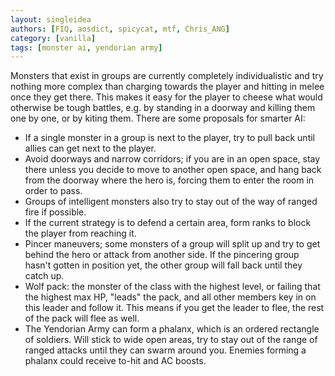 ```yaml
---
layout: singleidea
authors: [FIQ, aosdict, spicycat, mtf, Chris_ANG]
category: [vanilla]
tags: [monster ai, yendorian army]
---
```

Monsters that exist in groups are currently completely individualistic and try
nothing more complex than charging towards the player and hitting in melee once
they get there. This makes it easy for the player to cheese what would otherwise
be tough battles, e.g. by standing in a doorway and killing them one by one, or
by kiting them. There are some proposals for smarter AI:
* If a single monster in a group is next to the player, try to pull back until
  allies can get next to the player.
* Avoid doorways and narrow corridors; if you are in an open space, stay there
  unless you decide to move to another open space, and hang back from the
  doorway where the hero is, forcing them to enter the room in order to pass.
* Groups of intelligent monsters also try to stay out of the way of ranged fire
  if possible.
* If the current strategy is to defend a certain area, form ranks to block the
  player from reaching it.
* Pincer maneuvers; some monsters of a group will split up and try to get behind
  the hero or attack from another side. If the pincering group hasn't gotten in
  position yet, the other group will fall back until they catch up.
* Wolf pack: the monster of the class with the highest level, or failing that
  the highest max HP, "leads" the pack, and all other members key in on this
  leader and follow it. This means if you get the leader to flee, the rest of
  the pack will flee as well.
* The Yendorian Army can form a phalanx, which is an ordered rectangle of
  soldiers. Will stick to wide open areas, try to stay out of the range of
  ranged attacks until they can swarm around you. Enemies forming a phalanx
  could receive to-hit and AC boosts.
